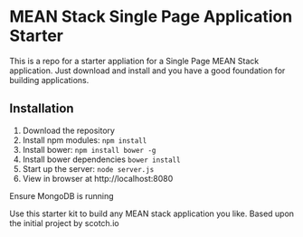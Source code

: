 # MEAN Stack Single Page Application Starter

This is a repo for a starter appliation for a Single Page MEAN Stack application. Just download and install and you have a good foundation for building applications. 

## Installation
1. Download the repository
2. Install npm modules: `npm install`
3. Install bower: `npm install bower -g`
4. Install bower dependencies `bower install`
5. Start up the server: `node server.js`
6. View in browser at http://localhost:8080

Ensure MongoDB is running

Use this starter kit to build any MEAN stack application you like.  Based upon the initial project by scotch.io

